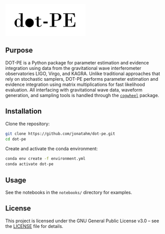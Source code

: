 ![dot-pe logo](dot-pe-logo-white-bg.png)

## Purpose

DOT-PE is a Python package for parameter estimation and evidence integration using data from the gravitational wave interferometer observatories LIGO, Virgo, and KAGRA. Unlike traditional approaches that rely on stochastic samplers, DOT-PE performs parameter estimation and evidence integration using matrix multiplications for fast likelihood evaluation. All interfacing with gravitational wave data, waveform generation, and sampling tools is handled through the [`cogwheel`](https://github.com/jroulet/cogwheel) package.

## Installation

Clone the repository:
```bash
git clone https://github.com/jonatahm/dot-pe.git
cd dot-pe
```

Create and activate the conda environment:
```bash
conda env create -f environment.yml
conda activate dot-pe
```

## Usage

See the notebooks in the `notebooks/` directory for examples.

## License

This project is licensed under the GNU General Public License v3.0 – see the [LICENSE](LICENSE) file for details. 
